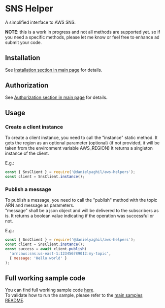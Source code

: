 # SNS Helper

A simplified interface to AWS SNS.

**NOTE**: this is a work in progress and not all methods are supported yet. so if you need a specific methods, please let me know or feel free to enhance ad submit your code.

## Installation

See [Installation section in main page](README.md#installation) for details.

## Authorization

See [Authorization section in main page](README.md#authorization) for details.

## Usage

### Create a client instance

To create a client instance, you need to call the "instance" static method.
It gets the region as an optional parameter (optional) (if not provided, it will be taken from the environment variable AWS_REGION)
It returns a singleton instance of the client.

E.g.:

```javascript
const { SnsClient } = require('@danielyaghil/aws-helpers');
const client = SnsClient.instance();
```

### Publish a message

To publish a message, you need to call the "publish" method with the topic ARN and message as parameters.  
"message" shall be a json object and will be delivered to the subscribers as is.
It returns a boolean value indicating if the operation was successful or not.

E.g.:

```javascript
const { SnsClient } = require('@danielyaghil/aws-helpers');
const client = SnsClient.instance();
const success = await client.publish(
  'arn:aws:sns:us-east-1:123456789012:my-topic',
  { message: 'Hello world' }
);
```

## Full working sample code

You can find full working sample code [here](../samples/sample-sns.js).  
To validate how to run the sample, please refer to the [main samples README](../samples/README.md).
